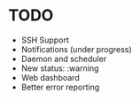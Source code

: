 # TODO

* SSH Support
* Notifications (under progress)
* Daemon and scheduler
* New status: :warning
* Web dashboard
* Better error reporting
